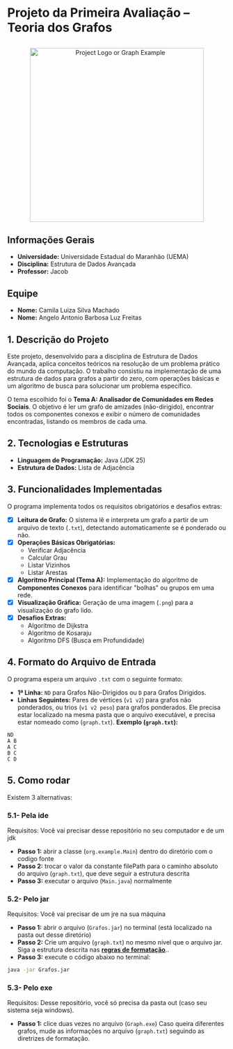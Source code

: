 # Projeto da Primeira Avaliação – Teoria dos Grafos

## 
<p align="center">
  <img src="[https://i.imgur.com/your-image-url.png](https://th.bing.com/th/id/R.5052a4e6f0705e791a5aba227d159831?rik=FwKKHWUyD3G0vA&pid=ImgRaw&r=0)" alt="Project Logo or Graph Example" width="400"/>
</p>

## 
## Informações Gerais
* **Universidade:** Universidade Estadual do Maranhão (UEMA)
* **Disciplina:** Estrutura de Dados Avançada
* **Professor:** Jacob

## Equipe
* **Nome:** Camila Luiza Silva Machado
* **Nome:** Angelo Antonio Barbosa Luz Freitas

## 1. Descrição do Projeto
Este projeto, desenvolvido para a disciplina de Estrutura de Dados Avançada, aplica conceitos teóricos na resolução de um problema prático do mundo da computação. O trabalho consistiu na implementação de uma estrutura de dados para grafos a partir do zero, com operações básicas e um algoritmo de busca para solucionar um problema específico.

O tema escolhido foi o **Tema A: Analisador de Comunidades em Redes Sociais**. O objetivo é ler um grafo de amizades (não-dirigido), encontrar todos os componentes conexos e exibir o número de comunidades encontradas, listando os membros de cada uma.

## 2. Tecnologias e Estruturas
* **Linguagem de Programação:** Java (JDK 25)
* **Estrutura de Dados:** Lista de Adjacência

## 3. Funcionalidades Implementadas
O programa implementa todos os requisitos obrigatórios e desafios extras:
- [x] **Leitura de Grafo:** O sistema lê e interpreta um grafo a partir de um arquivo de texto (`.txt`), detectando automaticamente se é ponderado ou não.
- [x] **Operações Básicas Obrigatórias:**
    - Verificar Adjacência
    - Calcular Grau
    - Listar Vizinhos
    - Listar Arestas
- [x] **Algoritmo Principal (Tema A):** Implementação do algoritmo de **Componentes Conexos** para identificar "bolhas" ou grupos em uma rede.
- [x] **Visualização Gráfica:** Geração de uma imagem (`.png`) para a visualização do grafo lido.
- [x] **Desafios Extras:**
    - Algoritmo de Dijkstra
    - Algoritmo de Kosaraju
    - Algoritmo DFS (Busca em Profundidade)

## 4. Formato do Arquivo de Entrada
O programa espera um arquivo `.txt` com o seguinte formato:
* **1ª Linha:** `ND` para Grafos Não-Dirigidos ou `D` para Grafos Dirigidos.
* **Linhas Seguintes:** Pares de vértices (`v1 v2`) para grafos não ponderados, ou trios (`v1 v2 peso`) para grafos ponderados.
Ele precisa estar localizado na mesma pasta que o arquivo executável, e precisa estar nomeado como (`graph.txt`).
**Exemplo (`graph.txt`):**
```text
ND
A B
A C
B C
C D
```
## 5. Como rodar
Existem 3 alternativas:
### 5.1- Pela ide 
Requisitos: Você vai precisar desse repositório no seu computador e de um jdk
* **Passo 1:** abrir a classe (`org.example.Main`) dentro do diretório com o codigo fonte
* **Passo 2:** trocar o valor da constante filePath para o caminho absoluto do arquivo (`graph.txt`), que deve seguir a estrutura descrita
* **Passo 3:** executar o arquivo (`Main.java`) normalmente
### 5.2- Pelo jar 
Requisitos: Você vai precisar de um jre na sua máquina
* **Passo 1:** abrir o arquivo (`Grafos.jar`) no terminal (está localizado na pasta out desse diretório)
* **Passo 2:** Crie um arquivo (`graph.txt`) no mesmo nível que o arquivo jar. Siga a estrutura descrita nas **[regras de formatação](#4-formato-do-arquivo-de-entrada)**..
* **Passo 3:** execute o código abaixo no terminal:
```bash
java -jar Grafos.jar
```
### 5.3- Pelo exe
Requisitos: Desse repositório, você só precisa da pasta out (caso seu sistema seja windows).
* **Passo 1:** clice duas vezes no arquivo (`Graph.exe`)
Caso queira diferentes grafos, mude as informações no arquivo (`graph.txt`) seguindo as diretrizes de formatação.

